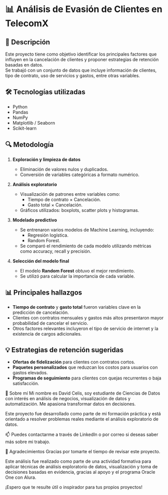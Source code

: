 # 📊 Análisis de Evasión de Clientes en TelecomX

## 📌 Descripción
Este proyecto tiene como objetivo identificar los principales factores que influyen en la cancelación de clientes y proponer estrategias de retención basadas en datos.  
Se trabajó con un conjunto de datos que incluye información de clientes, tipo de contrato, uso de servicios y gastos, entre otras variables.

## 🛠 Tecnologías utilizadas
- Python
- Pandas
- NumPy
- Matplotlib / Seaborn
- Scikit-learn

## 🔍 Metodología
1. **Exploración y limpieza de datos**  
   - Eliminación de valores nulos y duplicados.
   - Conversión de variables categóricas a formato numérico.
   
2. **Análisis exploratorio**  
   - Visualización de patrones entre variables como:
     - Tiempo de contrato × Cancelación.
     - Gasto total × Cancelación.
   - Gráficos utilizados: boxplots, scatter plots y histogramas.

3. **Modelado predictivo**  
   - Se entrenaron varios modelos de Machine Learning, incluyendo:
     - Regresión logística.
     - Random Forest.
   - Se comparó el rendimiento de cada modelo utilizando métricas como accuracy, recall y precisión.

4. **Selección del modelo final**  
   - El modelo **Random Forest** obtuvo el mejor rendimiento.
   - Se utilizó para calcular la importancia de cada variable.

## 📊 Principales hallazgos
- **Tiempo de contrato** y **gasto total** fueron variables clave en la predicción de cancelación.
- Clientes con contratos mensuales y gastos más altos presentaron mayor probabilidad de cancelar el servicio.
- Otros factores relevantes incluyeron el tipo de servicio de internet y la existencia de cargos adicionales.

## 💡 Estrategias de retención sugeridas
- **Ofertas de fidelización** para clientes con contratos cortos.
- **Paquetes personalizados** que reduzcan los costos para usuarios con gastos elevados.
- **Programas de seguimiento** para clientes con quejas recurrentes o baja satisfacción.

🙋 Sobre mí
Mi nombre es David Celis, soy estudiante de Ciencias de Datos con interés en análisis de negocios, visualización de datos y automatización. Me apasiona transformar datos en decisiones.

Este proyecto fue desarrollado como parte de mi formación práctica y está orientado a resolver problemas reales mediante el análisis exploratorio de datos.

📫 Puedes contactarme a través de LinkedIn o por correo si deseas saber más sobre mi trabajo.

🙏 Agradecimientos
Gracias por tomarte el tiempo de revisar este proyecto.

Este análisis fue realizado como parte de una actividad formativa para aplicar técnicas de análisis exploratorio de datos, visualización y toma de decisiones basadas en evidencia, gracias al apoyo y el programa Oracle One con Alura.

¡Espero que te resulte útil o inspirador para tus propios proyectos!
